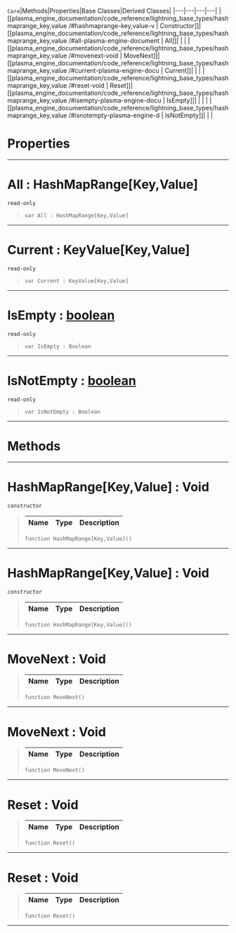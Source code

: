  `Core`|Methods|Properties|Base Classes|Derived Classes|
|---|---|---|---|
|[[plasma_engine_documentation/code_reference/lightning_base_types/hashmaprange_key,value /#hashmaprange-key,value-v | Constructor]]|[[plasma_engine_documentation/code_reference/lightning_base_types/hashmaprange_key,value /#all-plasma-engine-document | All]]| | |
|[[plasma_engine_documentation/code_reference/lightning_base_types/hashmaprange_key,value /#movenext-void | MoveNext]]|[[plasma_engine_documentation/code_reference/lightning_base_types/hashmaprange_key,value /#current-plasma-engine-docu | Current]]| | |
|[[plasma_engine_documentation/code_reference/lightning_base_types/hashmaprange_key,value /#reset-void | Reset]]|[[plasma_engine_documentation/code_reference/lightning_base_types/hashmaprange_key,value /#isempty-plasma-engine-docu | IsEmpty]]| | |
| |[[plasma_engine_documentation/code_reference/lightning_base_types/hashmaprange_key,value /#isnotempty-plasma-engine-d | IsNotEmpty]]| | |


 #  Properties


---  
 #  All : HashMapRange[Key,Value]

 `read-only`

> 
> ``` lang=cpp, name=Lightning
> var All : HashMapRange[Key,Value]


---  
 #  Current : KeyValue[Key,Value]

 `read-only`

> 
> ``` lang=cpp, name=Lightning
> var Current : KeyValue[Key,Value]


---  
 #  IsEmpty : [boolean](https://plasmaengine.github.io/PlasmaDocs/Plasma1/C++/code_reference/lightning_base_types/boolean.markdown)

 `read-only`

> 
> ``` lang=cpp, name=Lightning
> var IsEmpty : Boolean


---  
 #  IsNotEmpty : [boolean](https://plasmaengine.github.io/PlasmaDocs/Plasma1/C++/code_reference/lightning_base_types/boolean.markdown)

 `read-only`

> 
> ``` lang=cpp, name=Lightning
> var IsNotEmpty : Boolean


---  
 #  Methods


---  
 #  HashMapRange[Key,Value] : Void

 `constructor`

> 
> |Name|Type|Description|
> |---|---|---|
> ``` lang=cpp, name=Lightning
> function HashMapRange[Key,Value]()
> ``` 


---  
 #  HashMapRange[Key,Value] : Void

 `constructor`

> 
> |Name|Type|Description|
> |---|---|---|
> ``` lang=cpp, name=Lightning
> function HashMapRange[Key,Value]()
> ``` 


---  
 #  MoveNext : Void

> 
> |Name|Type|Description|
> |---|---|---|
> ``` lang=cpp, name=Lightning
> function MoveNext()
> ``` 


---  
 #  MoveNext : Void

> 
> |Name|Type|Description|
> |---|---|---|
> ``` lang=cpp, name=Lightning
> function MoveNext()
> ``` 


---  
 #  Reset : Void

> 
> |Name|Type|Description|
> |---|---|---|
> ``` lang=cpp, name=Lightning
> function Reset()
> ``` 


---  
 #  Reset : Void

> 
> |Name|Type|Description|
> |---|---|---|
> ``` lang=cpp, name=Lightning
> function Reset()
> ``` 


---  
 

 